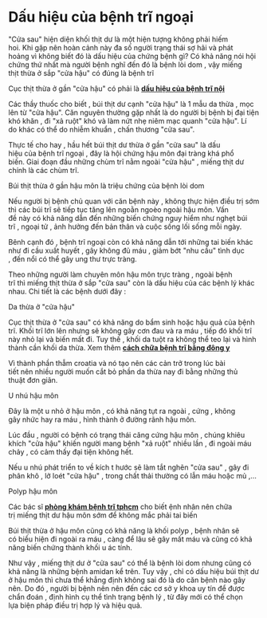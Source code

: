 # Dấu hiệu của bệnh trĩ ngoại
<p>&quot;Cửa sau&quot;&nbsp;hiện diện&nbsp;khối thịt&nbsp;dư là&nbsp;một&nbsp;hiện tượng&nbsp;không phải&nbsp;hiếm hoi.&nbsp;Khi&nbsp;gặp&nbsp;nên&nbsp;hoàn cảnh&nbsp;này&nbsp;đa số người&nbsp;trạng thái&nbsp;sợ hãi&nbsp;và&nbsp;phát hoảng&nbsp;vì&nbsp;không biết&nbsp;đó là&nbsp;dấu hiệu&nbsp;của&nbsp;chứng bệnh&nbsp;gì?&nbsp;Có khả năng&nbsp;nói&nbsp;hội chứng&nbsp;thứ nhất&nbsp;mà&nbsp;người bệnh&nbsp;nghĩ&nbsp;đến&nbsp;đó là&nbsp;bệnh lòi dom&nbsp;, vậy&nbsp;miếng thịt&nbsp;thừa ở&nbsp;sắp&nbsp;&quot;cửa hậu&quot;&nbsp;có đúng&nbsp;là&nbsp;bệnh trĩ&nbsp;</p>

<p>Cục thịt&nbsp;thừa ở&nbsp;gần&nbsp;&quot;cửa hậu&quot; có phải là&nbsp;<a href="http://phongkhamsuimaoga.com/thuoc-chua-benh-tri-noi-do-1-2-3-1458.html"><strong>dấu hiệu của bệnh trĩ nội</strong></a></p>

<p>Các&nbsp;thầy thuốc&nbsp;cho biết&nbsp;,&nbsp;búi thịt&nbsp;dư cạnh&nbsp;&quot;cửa hậu&quot;&nbsp;là&nbsp;1&nbsp;mẫu da thừa , mọc lên từ&nbsp;&quot;cửa hậu&quot;.&nbsp;Căn nguyên&nbsp;thường gặp&nbsp;nhất là do&nbsp;người bị bệnh&nbsp;bị&nbsp;đại tiện khó khăn&nbsp;, đi&nbsp;&quot;xả ruột&quot;&nbsp;khó và làm nứt nhẹ&nbsp;niêm mạc&nbsp;quanh&nbsp;&quot;cửa hậu&quot;.&nbsp;Lí do&nbsp;khác&nbsp;có thể&nbsp;do&nbsp;nhiễm khuẩn&nbsp;, chấn thương&nbsp;&quot;cửa sau&quot;.</p>

<p>Thực tế&nbsp;cho hay&nbsp;,&nbsp;hầu hết&nbsp;búi thịt&nbsp;dư thừa&nbsp;ở&nbsp;gần&nbsp;&quot;cửa sau&quot;&nbsp;là&nbsp;dấu hiệu&nbsp;của&nbsp;bệnh trĩ&nbsp;ngoại , đây là&nbsp;hội chứng&nbsp;hậu môn&nbsp;đại tràng&nbsp;khá&nbsp;phổ biến.&nbsp;Giai đoạn&nbsp;đầu&nbsp;những&nbsp;chùm trĩ&nbsp;nằm ngoài&nbsp;&quot;cửa hậu&quot;&nbsp;,&nbsp;miếng thịt&nbsp;dư chính là&nbsp;các&nbsp;chùm trĩ.</p>

<p>Búi thịt&nbsp;thừa ở&nbsp;gần&nbsp;hậu môn&nbsp;là&nbsp;triệu chứng&nbsp;của&nbsp;bệnh lòi dom</p>

<p>Nếu&nbsp;người bị bệnh&nbsp;chủ quan&nbsp;với&nbsp;căn bệnh&nbsp;này , không&nbsp;thực hiện&nbsp;điều trị&nbsp;sớm thì&nbsp;các&nbsp;búi trĩ&nbsp;sẽ tiếp tục&nbsp;tăng lên&nbsp;ngoằn ngoèo ngoài&nbsp;hậu môn.&nbsp;Vấn đề&nbsp;này&nbsp;có khả năng&nbsp;dẫn đến&nbsp;những&nbsp;biến chứng&nbsp;nguy hiểm&nbsp;như nghẹt&nbsp;búi trĩ&nbsp;, ngoại tử ,&nbsp;ảnh hưởng&nbsp;đến&nbsp;bản thân&nbsp;và&nbsp;cuộc sống&nbsp;lối sống&nbsp;mỗi ngày.</p>

<p>Bênh cạnh đó ,&nbsp;bệnh trĩ&nbsp;ngoại còn&nbsp;có khả năng&nbsp;dẫn tới&nbsp;những&nbsp;tai biến&nbsp;khác như&nbsp;đi cầu&nbsp;xuất huyết&nbsp;, gây&nbsp;không đủ&nbsp;máu ,&nbsp;giảm bớt&nbsp;&quot;nhu cầu&quot;&nbsp;tình dục ,&nbsp;đến nổi&nbsp;có thể&nbsp;gây&nbsp;ung thư trực tràng.</p>

<p>Theo&nbsp;những&nbsp;người làm chuyên môn&nbsp;hậu môn&nbsp;trực tràng&nbsp;, ngoài&nbsp;bệnh trĩ&nbsp;thì&nbsp;miếng thịt&nbsp;thừa ở&nbsp;sắp&nbsp;&quot;cửa sau&quot;&nbsp;còn là&nbsp;dấu hiệu&nbsp;của&nbsp;các&nbsp;bệnh lý&nbsp;khác nhau.&nbsp;Chi tiết&nbsp;là&nbsp;các&nbsp;bệnh&nbsp;dưới đây&nbsp;:</p>

<p>Da thừa ở&nbsp;&quot;cửa hậu&quot;</p>

<p>Cục thịt&nbsp;thừa ở&nbsp;&quot;cửa sau&quot;&nbsp;có khả năng&nbsp;do&nbsp;bẩm sinh&nbsp;hoặc&nbsp;hậu quả&nbsp;của&nbsp;bệnh trĩ. Khối trĩ&nbsp;lớn&nbsp;lên nhưng sẽ không gây&nbsp;cơn đau&nbsp;và&nbsp;ra máu&nbsp;,&nbsp;tiếp đó&nbsp;khối trĩ này nhỏ lại và&nbsp;biến mất&nbsp;đi.&nbsp;Tuy thế&nbsp;, khối da&nbsp;tuột ra&nbsp;không thể&nbsp;teo lại và&nbsp;hình thành&nbsp;cần&nbsp;khối da thừa. Xem thêm <a href="http://phongkhamsuimaoga.com/chua-benh-tri-bang-dong-y-va-thuoc-nam-hieu-qua-khong-1459.html"><strong>cách chữa bệnh trĩ bằng đông y</strong></a></p>

<p>Vì&nbsp;thành phần&nbsp;thẫm&nbsp;croatia&nbsp;và nó&nbsp;tạo nên&nbsp;các&nbsp;cản trở&nbsp;trong&nbsp;lúc&nbsp;bài tiết&nbsp;nên&nbsp;nhiều người&nbsp;muốn&nbsp;cắt bỏ&nbsp;phần da thừa nay đi bằng&nbsp;những&nbsp;thủ thuật&nbsp;đơn giãn.</p>

<p>U nhú&nbsp;hậu môn</p>

<p>Đây là&nbsp;một&nbsp;u nhỏ ở&nbsp;hậu môn&nbsp;,&nbsp;có khả năng&nbsp;tụt ra&nbsp;ngoài , cứng , không gây&nbsp;nhức&nbsp;hay&nbsp;ra máu&nbsp;,&nbsp;hình thành&nbsp;ở&nbsp;đường rãnh&nbsp;hậu môn.</p>

<p>Lúc&nbsp;đầu ,&nbsp;người có bệnh&nbsp;có&nbsp;trạng thái&nbsp;căng cứng&nbsp;hậu môn&nbsp;, chúng&nbsp;khiêu khích&nbsp;&quot;cửa hậu&quot;&nbsp;khiến&nbsp;người mang bệnh&nbsp;&quot;xả ruột&quot;&nbsp;nhiều lần ,&nbsp;đi ngoài&nbsp;máu chảy&nbsp;, có&nbsp;cảm thấy&nbsp;đại tiện&nbsp;không hết.</p>

<p>Nếu u nhú&nbsp;phát triển&nbsp;to&nbsp;về kích t hước sẽ làm tắt nghẽn&nbsp;&quot;cửa sau&quot;&nbsp;, gây&nbsp;đi phân khô&nbsp;,&nbsp;lở loét&nbsp;&quot;cửa hậu&quot;&nbsp;, trong&nbsp;chất thải&nbsp;thường có lẫn máu hoặc mủ ,&hellip;</p>

<p>Polyp&nbsp;hậu môn</p>

<p>Các bác sĩ <a href="http://phongkhamsuimaoga.com"><strong>phòng khám bệnh trĩ tphcm</strong></a> cho biết ệnh nhân&nbsp;nên&nbsp;chữa trị&nbsp;miếng thịt&nbsp;dư&nbsp;hậu môn&nbsp;sớm để không mắc&nbsp;phải&nbsp;tai biến</p>

<p>Búi thịt&nbsp;thừa ở&nbsp;hậu môn&nbsp;cũng&nbsp;có khả năng&nbsp;là khối polyp ,&nbsp;bệnh nhân&nbsp;sẽ có&nbsp;biểu hiện&nbsp;đi ngoài&nbsp;ra máu&nbsp;,&nbsp;càng để lâu&nbsp;sẽ gây mất máu và cũng&nbsp;có khả năng&nbsp;biến chứng&nbsp;thành khối u ác tính.</p>

<p>Như vậy ,&nbsp;miếng thịt&nbsp;dư ở&nbsp;&quot;cửa sau&quot;&nbsp;có thể&nbsp;là&nbsp;bệnh lòi dom&nbsp;nhưng cũng&nbsp;có khả năng&nbsp;là&nbsp;những&nbsp;bệnh&nbsp;amidan&nbsp;kể trên.&nbsp;Tuy vậy&nbsp;, chỉ có&nbsp;dấu hiệu&nbsp;búi thịt&nbsp;dư ở&nbsp;hậu môn&nbsp;thì chưa thể khẳng định&nbsp;không sai&nbsp;đó là do&nbsp;căn bệnh&nbsp;nào&nbsp;gây nên.&nbsp;Do đó&nbsp;,&nbsp;người bị bệnh&nbsp;nên&nbsp;nên&nbsp;đến&nbsp;các&nbsp;cơ sở&nbsp;y khoa&nbsp;uy tín&nbsp;để được chẩn đoán&nbsp;,&nbsp;định hình&nbsp;cụ thể&nbsp;tình trạng bệnh&nbsp;lý ,&nbsp;từ đây&nbsp;mới&nbsp;có thể&nbsp;chọn lựa&nbsp;biện pháp&nbsp;điều trị&nbsp;hợp lý&nbsp;và&nbsp;hiệu quả.</p>

<p>&nbsp;</p>
